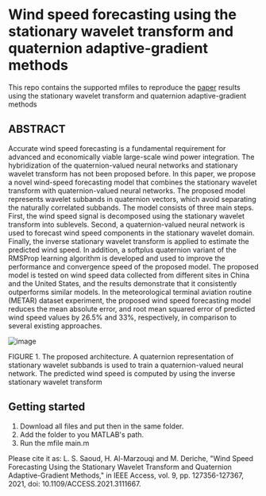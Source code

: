 # Wind speed forecasting using the stationary wavelet transform and quaternion adaptive-gradient methods
This repo contains the supported mfiles to reproduce the [paper](https://ieeexplore.ieee.org/stamp/stamp.jsp?arnumber=9535164) results using the stationary wavelet transform and quaternion adaptive-gradient methods 

## ABSTRACT
Accurate wind speed forecasting is a fundamental requirement for advanced and economically  viable large-scale wind power integration. The hybridization of the quaternion-valued neural networks and stationary wavelet transform has not been proposed before. In this paper, we propose a novel wind-speed forecasting model that combines the stationary wavelet transform with quaternion-valued neural networks.  The proposed model represents wavelet subbands in quaternion vectors, which avoid separating the naturally correlated subbands. The model consists of three main steps. First, the wind speed signal is decomposed using the stationary wavelet transform into sublevels. Second, a quaternion-valued neural network is used to  forecast wind speed components in the stationary wavelet domain. Finally, the inverse stationary wavelet transform is applied to estimate the predicted wind speed. In addition, a softplus quaternion variant of the RMSProp learning algorithm is developed and used to improve the performance and convergence speed of the proposed model. The proposed model is tested on wind speed data collected from different sites in China and the United States, and the results demonstrate that it consistently outperforms similar models. In the meteorological terminal aviation routine (METAR) dataset experiment, the proposed wind speed forecasting model reduces the mean absolute error, and root mean squared error of predicted wind speed values by 26.5% and 33%, respectively, in comparison to several existing approaches.

 ![image](https://user-images.githubusercontent.com/78357759/146317399-47fe976c-d832-4c72-bc85-14935aa5d007.png)

FIGURE 1. The proposed architecture. A quaternion representation of stationary wavelet subbands is used to train a quaternion-valued neural network. The predicted wind speed is computed by using the inverse stationary wavelet transform

## Getting started
1. Download all files and put then in the same folder. 
2. Add the folder to you MATLAB's path. 
3. Run the mfile main.m 

Please cite it as: L. S. Saoud, H. Al-Marzouqi and M. Deriche, "Wind Speed Forecasting Using the Stationary Wavelet Transform and Quaternion Adaptive-Gradient Methods," in IEEE Access, vol. 9, pp. 127356-127367, 2021, doi: 10.1109/ACCESS.2021.3111667.
